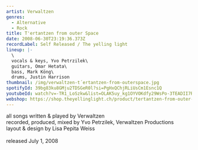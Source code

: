 ```yaml
---
artist: Verwaltzen
genres:
  - Alternative
  - Rock
title: T'ertantzen from outer Space
date: 2008-06-30T23:19:36.373Z
recordLabel: Self Released / The yelling light
lineup: |-
  \
  vocals & keys, Yvo Petrzilek\
  guitars, Omar Hetata\
  bass, Mark Köng\
  drums, Justin Harrison
thumbnail: /img/verwaltzen-t´ertantzen-from-outerspace.jpg
spotifyId: 39bg83ku8GMju2TDSGeR0l?si=PgHxQChjRLiUsCm1Esnc1Q
youtubeId: watch?v=-TR1_LoSzkw&list=OLAK5uy_kg1OYVOKdfy29WsPo-3TEADII7RwKWQuA
webshop: https://shop.theyellinglight.ch/product/tertantzen-from-outer-space/
---
```

all songs written & played by Verwaltzen\
recorded, produced, mixed by Yvo Petrzilek, Verwaltzen Productions\
layout & design by Lisa Pepita Weiss\
\
released July 1, 2008